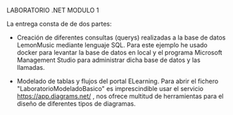LABORATORIO .NET MODULO 1

La entrega consta de de dos partes:
- Creación de diferentes consultas (querys) realizadas a la base de datos LemonMusic mediante lenguaje SQL. Para este ejemplo he usado docker para levantar la base de datos       en local y el programa Microsoft Management Studio para administrar dicha base de datos y las llamadas.

- Modelado de tablas y flujos del portal ELearning. Para abrir el fichero "LaboratorioModeladoBasico" es imprescindible usar el servicio https://app.diagrams.net/ , nos ofrece multitud de herramientas para el diseño de diferentes tipos de diagramas. 
